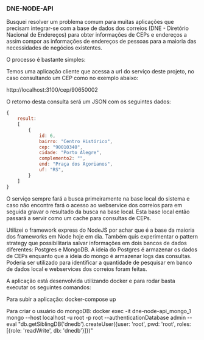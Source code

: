 ### DNE-NODE-API ###

Busquei resolver um problema comum para muitas aplicações que precisam integrar-se com a base de dados dos correios (DNE - Diretório Nacional de Endereços) para obter informações de CEPs e endereços a assim compor as informações de endereços de pessoas para a maioria das necessidades de negócios existentes. 

O processo é bastante simples:

Temos uma aplicação cliente que acessa a url do serviço deste projeto, no caso consultando um CEP como no exemplo abaixo:

http://localhost:3100/cep/90650002

O retorno desta consulta será um JSON com os seguintes dados:

```javascript
{
    result: 
    [
        {
            id: 6,
            bairro: "Centro Histórico",
            cep: "90010340",
            cidade: "Porto Alegre",
            complemento2: "",
            end: "Praça dos Açorianos",
            uf: "RS",
        }
    ]
} 
```

O serviço sempre fará a busca primeiramente na base local do sistema e caso não encontre fará o acesso ao webservice dos correios para em seguida gravar o resultado da busca na base local. Esta base local então passará a servir como um cache para consultas de CEPs. 

Utilizei o framework express do NodeJS por achar que é a base da maioria dos frameworks em Node hoje em dia. Também quis experimentar o pattern strategy que possibilitaria salvar informações em dois bancos de dados diferentes: Postgres e MongoDB. A ideia do Postgres é armazenar os dados de CEPs enquanto que a ideia do mongo é armazenar logs das consultas. Poderia ser utilizado para identificar a quantidade de pesquisar em banco de dados local e webservices dos correios foram feitas. 

A aplicação está desenvolvida utilizando docker e para rodar basta executar os seguintes comandos:

Para subir a aplicação:
docker-compose up

Para criar o usuário do mongoDB:
docker exec -it dne-node-api_mongo_1 mongo --host localhost -u root -p root --authenticationDatabase admin --eval "db.getSiblingDB('dnedb').createUser({user: 'root', pwd: 'root', roles: [{role: 'readWrite', db: 'dnedb'}]})"
